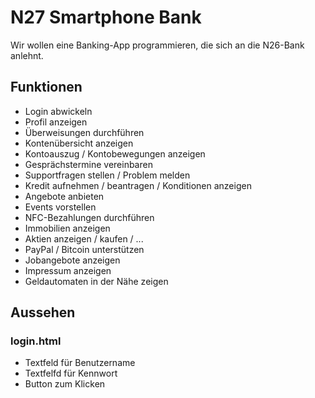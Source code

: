 # N27 Smartphone Bank

Wir wollen eine Banking-App programmieren, die sich an die N26-Bank anlehnt.

## Funktionen

* Login abwickeln
* Profil anzeigen
* Überweisungen durchführen
* Kontenübersicht anzeigen
* Kontoauszug / Kontobewegungen anzeigen
* Gesprächstermine vereinbaren
* Supportfragen stellen / Problem melden
* Kredit aufnehmen / beantragen / Konditionen anzeigen
* Angebote anbieten
* Events vorstellen
* NFC-Bezahlungen durchführen
* Immobilien anzeigen
* Aktien anzeigen / kaufen / ...
* PayPal / Bitcoin unterstützen
* Jobangebote anzeigen
* Impressum anzeigen
* Geldautomaten in der Nähe zeigen

## Aussehen

### login.html
* Textfeld für Benutzername
* Textfelfd für Kennwort
* Button zum Klicken